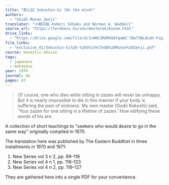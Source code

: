 ```yaml
---
title: "即心記 Sokushin-ki (On the mind)"
authors:
  - "Shidō Munan Zenji"
translator: "小堀宗柏 Kobori Sōhaku and Norman A. Waddell"
source_url: "https://terebess.hu/zen/mesterek/bunan.html"
drive_links:
  - "https://drive.google.com/file/d/1vHN13MdRVQAYqaWZ-lNa73NLALmh-Fvp/view?usp=drivesdk"
file_links:
  - "exclusive_01/Sokushin-ki%20-%20Shid%C5%8D%20Munan%20Zenji.pdf"
course: monastic-advise
tags:
  - japanese
  - mahayana
year: 1970
journal: eb
pages: 47
---
```


> Of course, one who dies while sitting in zazen will never be unhappy. But it is nearly impossible to die in this manner if your body is suffering the pain of sickness. My own master (Gudō Kokushi) said, 'Your zazen for one sitting is a lifetime of zazen.' How edifying these words of his are.

A collection of short teachings to "seekers who would desire to go in the same way" originally compiled in 1670.

The translation here was published by The Eastern Buddhist in three installments in 1970 and 1971:
  1. New Series vol 3 n 2, pp. 89–118
  2. New Series vol 4 n 1, pp. 116–123
  3. New Series vol 4 n 2, pp. 119–127  

They are gathered here into a single PDF for your convenience.
